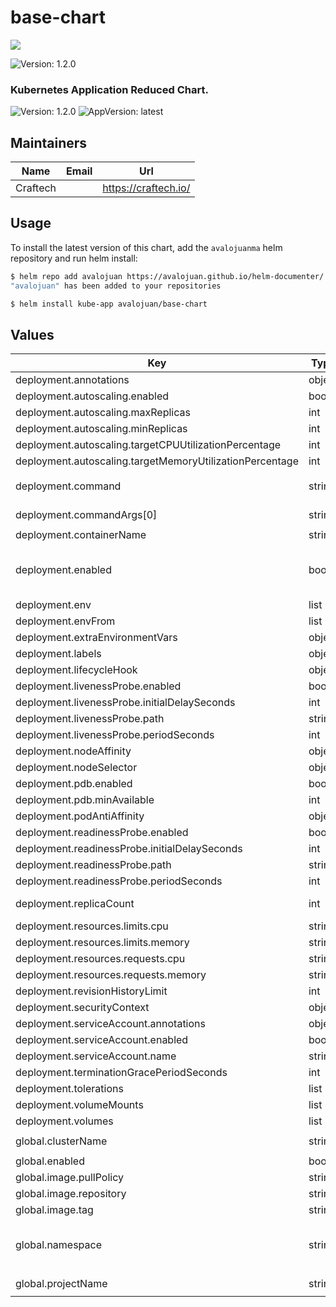# base-chart

<img src="https://craftech.io/wp-content/uploads/2025/04/craftech.svg" />

![Version: 1.2.0](https://img.shields.io/badge/Version-1.2.0-informational?style=flat-square)

### Kubernetes Application Reduced Chart.

![Version: 1.2.0](https://img.shields.io/badge/Version-1.2.0-informational?style=flat-square) ![AppVersion: latest](https://img.shields.io/badge/AppVersion-latest-informational?style=flat-square)

## Maintainers

| Name | Email | Url |
| ---- | ------ | --- |
| Craftech |  | <https://craftech.io/> |

## Usage
To install the latest version of this chart, add the `avalojuanma` helm repository and run helm install:
```bash
$ helm repo add avalojuan https://avalojuan.github.io/helm-documenter/
"avalojuan" has been added to your repositories

$ helm install kube-app avalojuan/base-chart
```

## Values

| Key | Type | Default | Description |
|-----|------|---------|-------------|
| deployment.annotations | object | `{}` |  |
| deployment.autoscaling.enabled | bool | `true` |  |
| deployment.autoscaling.maxReplicas | int | `4` |  |
| deployment.autoscaling.minReplicas | int | `2` |  |
| deployment.autoscaling.targetCPUUtilizationPercentage | int | `80` |  |
| deployment.autoscaling.targetMemoryUtilizationPercentage | int | `80` |  |
| deployment.command | string | `"[\"/bin/bash\", \"-c\"]"` |  |
| deployment.commandArgs[0] | string | `"example-command"` |  |
| deployment.containerName | string | `"example-name"` |  |
| deployment.enabled | bool | `true` | True if you want to enable api deployment. |
| deployment.env | list | `[]` |  |
| deployment.envFrom | list | `[]` |  |
| deployment.extraEnvironmentVars | object | `{}` |  |
| deployment.labels | object | `{}` |  |
| deployment.lifecycleHook | object | `{}` |  |
| deployment.livenessProbe.enabled | bool | `true` |  |
| deployment.livenessProbe.initialDelaySeconds | int | `15` |  |
| deployment.livenessProbe.path | string | `"/healthz"` |  |
| deployment.livenessProbe.periodSeconds | int | `20` |  |
| deployment.nodeAffinity | object | `{}` |  |
| deployment.nodeSelector | object | `{}` |  |
| deployment.pdb.enabled | bool | `true` |  |
| deployment.pdb.minAvailable | int | `1` |  |
| deployment.podAntiAffinity | object | `{}` |  |
| deployment.readinessProbe.enabled | bool | `true` |  |
| deployment.readinessProbe.initialDelaySeconds | int | `15` |  |
| deployment.readinessProbe.path | string | `"/healthz"` |  |
| deployment.readinessProbe.periodSeconds | int | `20` |  |
| deployment.replicaCount | int | `1` | Number of replicas |
| deployment.resources.limits.cpu | string | `"500m"` |  |
| deployment.resources.limits.memory | string | `"1Gi"` |  |
| deployment.resources.requests.cpu | string | `"300m"` |  |
| deployment.resources.requests.memory | string | `"800Mi"` |  |
| deployment.revisionHistoryLimit | int | `2` |  |
| deployment.securityContext | object | `{}` |  |
| deployment.serviceAccount.annotations | object | `{}` |  |
| deployment.serviceAccount.enabled | bool | `true` |  |
| deployment.serviceAccount.name | string | `""` |  |
| deployment.terminationGracePeriodSeconds | int | `300` |  |
| deployment.tolerations | list | `[]` |  |
| deployment.volumeMounts | list | `[]` |  |
| deployment.volumes | list | `[]` |  |
| global.clusterName | string | `"example-cluster"` |  |
| global.enabled | bool | `true` |  |
| global.image.pullPolicy | string | `"Always"` |  |
| global.image.repository | string | `"example-repo"` |  |
| global.image.tag | string | `"example-tag"` |  |
| global.namespace | string | `"example-namespace"` | Namespace where release will be deployed |
| global.projectName | string | `"example-project"` |  |